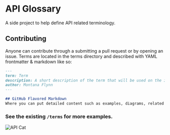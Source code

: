 # API Glossary
A side project to help define API related terminology. 

## Contributing
Anyone can contribute through a submitting a pull request or by opening an issue. Terms are located in the terms directory and described with YAML frontmatter & markdown like so:

```md
---
term: Term
description: A short description of the term that will be used on the index.
author: Montana Flynn
---

## GitHub Flavored Markdown
Where you can put detailed content such as examples, diagrams, related terms, etc... 
```

### See the existing `/terms` for more examples.

![API Cat](http://i.imgur.com/6KTUN42.jpg "Core Contributer")